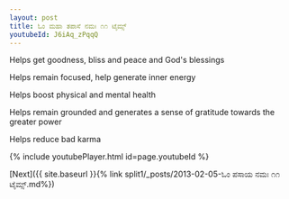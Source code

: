 ```yaml
---
layout: post
title: ಓಂ ಮಹಾ ತಪಾಸೆ ನಮಃ ೧೧ ಟೈಮ್ಸ್
youtubeId: J6iAq_zPqqQ
---
```

 
 
Helps get goodness, bliss and peace and God's blessings
 
Helps remain focused, help generate inner energy 
 
Helps boost physical and mental health 
 
Helps remain grounded and generates a sense of gratitude towards the greater power 
 
Helps reduce bad karma
 
 
 
 


{% include youtubePlayer.html id=page.youtubeId %}
 
[Next]({{ site.baseurl }}{% link  split1/_posts/2013-02-05-ಓಂ ಪಸಾಯ ನಮಃ ೧೧ ಟೈಮ್ಸ್.md%})
 

